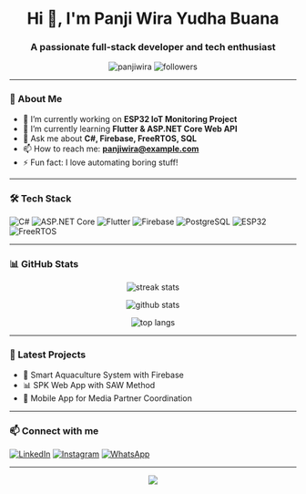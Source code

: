 <h1 align="center">Hi 👋, I'm Panji Wira Yudha Buana</h1>
<h3 align="center">A passionate full-stack developer and tech enthusiast</h3>

<p align="center">
  <img src="https://komarev.com/ghpvc/?username=panjiwira&label=Profile%20views&color=0e75b6&style=flat" alt="panjiwira" />
  <img src="https://img.shields.io/github/followers/panjiwira?label=Followers&style=social" alt="followers"/>
</p>

---

### 🚀 About Me
- 🔭 I’m currently working on **ESP32 IoT Monitoring Project**
- 🌱 I’m currently learning **Flutter & ASP.NET Core Web API**
- 💬 Ask me about **C#, Firebase, FreeRTOS, SQL**
- 📫 How to reach me: **panjiwira@example.com**
- ⚡ Fun fact: I love automating boring stuff!

---

### 🛠️ Tech Stack

![C#](https://img.shields.io/badge/-C%23-239120?style=flat&logo=c-sharp&logoColor=white)
![ASP.NET Core](https://img.shields.io/badge/-ASP.NET-512BD4?style=flat&logo=.net&logoColor=white)
![Flutter](https://img.shields.io/badge/-Flutter-02569B?style=flat&logo=flutter&logoColor=white)
![Firebase](https://img.shields.io/badge/-Firebase-FFCA28?style=flat&logo=firebase&logoColor=black)
![PostgreSQL](https://img.shields.io/badge/-PostgreSQL-336791?style=flat&logo=postgresql&logoColor=white)
![ESP32](https://img.shields.io/badge/-ESP32-000000?style=flat&logo=espressif&logoColor=white)
![FreeRTOS](https://img.shields.io/badge/-FreeRTOS-44a8b3?style=flat&logo=freertos&logoColor=white)

---

### 📊 GitHub Stats

<p align="center">
  <img src="https://github-readme-streak-stats.herokuapp.com/?user=panjiwira&theme=tokyonight" alt="streak stats" />
</p>

<p align="center">
  <img src="https://github-readme-stats.vercel.app/api?username=panjiwira&show_icons=true&theme=tokyonight" alt="github stats"/>
</p>

<p align="center">
  <img src="https://github-readme-stats.vercel.app/api/top-langs/?username=panjiwira&layout=compact&theme=tokyonight" alt="top langs" />
</p>

---

### 🧠 Latest Projects
- 🚧 Smart Aquaculture System with Firebase
- 📊 SPK Web App with SAW Method
- 📱 Mobile App for Media Partner Coordination

---

### 📫 Connect with me
[![LinkedIn](https://img.shields.io/badge/-LinkedIn-0A66C2?style=flat&logo=linkedin&logoColor=white)](https://linkedin.com/in/yourusername)
[![Instagram](https://img.shields.io/badge/-Instagram-E4405F?style=flat&logo=instagram&logoColor=white)](https://instagram.com/yourusername)
[![WhatsApp](https://img.shields.io/badge/-WhatsApp-25D366?style=flat&logo=whatsapp&logoColor=white)](https://wa.me/yourwhatsapplink)

---

<p align="center">
  <img src="https://capsule-render.vercel.app/api?type=waving&color=0e75b6&height=100&section=footer"/>
</p>
